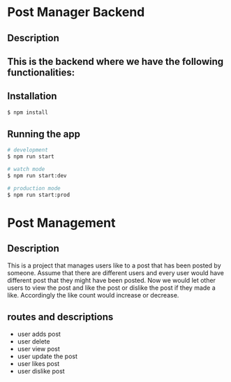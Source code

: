 # Post Manager Backend

## Description

This is the backend where we have the following functionalities:
-

## Installation

```bash
$ npm install
```

## Running the app

```bash
# development
$ npm run start

# watch mode
$ npm run start:dev

# production mode
$ npm run start:prod
```
# Post Management

## Description

This is a project that manages users like to a post that has been posted by someone.
Assume that there are different users and every user would have different post that they might have been posted. Now we would let other users to view the post and like the post or dislike the post if they made a like. Accordingly the like count would increase or decrease.

## routes and descriptions

- user adds post
- user delete
- user view post
- user update the post
- user likes post
- user dislike post

